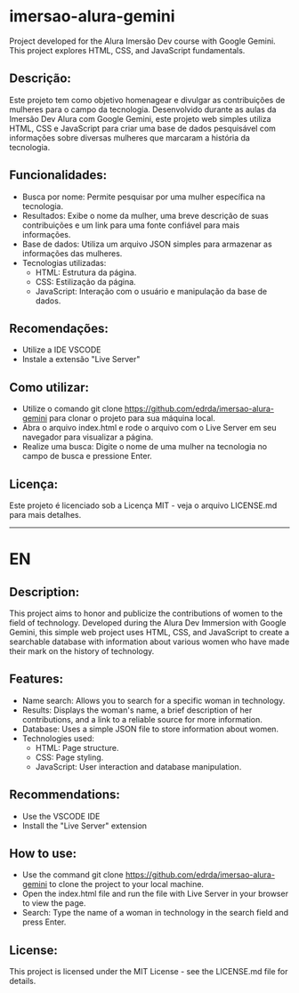 # imersao-alura-gemini
Project developed for the Alura Imersão Dev course with Google Gemini. This project explores HTML, CSS, and JavaScript fundamentals.

## Descrição:

Este projeto tem como objetivo homenagear e divulgar as contribuições de mulheres para o campo da tecnologia. Desenvolvido durante as aulas da Imersão Dev Alura com Google Gemini, este projeto web simples utiliza HTML, CSS e JavaScript para criar uma base de dados pesquisável com informações sobre diversas mulheres que marcaram a história da tecnologia.

## Funcionalidades:

- Busca por nome: Permite pesquisar por uma mulher específica na tecnologia.
- Resultados: Exibe o nome da mulher, uma breve descrição de suas contribuições e um link para uma fonte confiável para mais informações.
- Base de dados: Utiliza um arquivo JSON simples para armazenar as informações das mulheres.
- Tecnologias utilizadas:
  - HTML: Estrutura da página.
  - CSS: Estilização da página.
  - JavaScript: Interação com o usuário e manipulação da base de dados.

## Recomendações:
- Utilize a IDE VSCODE
- Instale a extensão "Live Server"
  
## Como utilizar:

- Utilize o comando git clone https://github.com/edrda/imersao-alura-gemini para clonar o projeto para sua máquina local.
- Abra o arquivo index.html e rode o arquivo com o Live Server em seu navegador para visualizar a página.
- Realize uma busca: Digite o nome de uma mulher na tecnologia no campo de busca e pressione Enter.

## Licença:

Este projeto é licenciado sob a Licença MIT - veja o arquivo LICENSE.md para mais detalhes.

--- 

# EN

## Description:
This project aims to honor and publicize the contributions of women to the field of technology. Developed during the Alura Dev Immersion with Google Gemini, this simple web project uses HTML, CSS, and JavaScript to create a searchable database with information about various women who have made their mark on the history of technology.

## Features:
- Name search: Allows you to search for a specific woman in technology.
- Results: Displays the woman's name, a brief description of her contributions, and a link to a reliable source for more information.
- Database: Uses a simple JSON file to store information about women.
- Technologies used:
  - HTML: Page structure.
  - CSS: Page styling.
  - JavaScript: User interaction and database manipulation.

## Recommendations:
- Use the VSCODE IDE
- Install the "Live Server" extension

## How to use:
- Use the command git clone https://github.com/edrda/imersao-alura-gemini to clone the project to your local machine.
- Open the index.html file and run the file with Live Server in your browser to view the page.
- Search: Type the name of a woman in technology in the search field and press Enter.

## License:
This project is licensed under the MIT License - see the LICENSE.md file for details.
